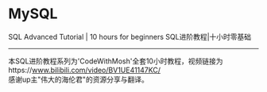 # MySQL
SQL Advanced Tutorial | 10 hours for beginners SQL进阶教程|十小时零基础
***
本SQL进阶教程系列为'CodeWithMosh'全套10小时教程，视频链接为https://www.bilibili.com/video/BV1UE41147KC/  
感谢up主"伟大的海伦君"的资源分享与翻译。
